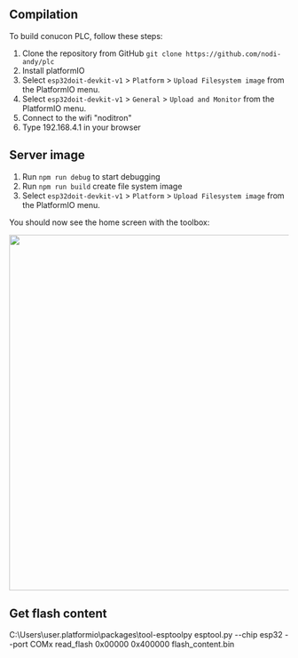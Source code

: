 ## Compilation

To build conucon PLC, follow these steps:

1. Clone the repository from GitHub ``git clone https://github.com/nodi-andy/plc``
1. Install platformIO
1. Select `esp32doit-devkit-v1` > `Platform` > `Upload Filesystem image` from the PlatformIO menu.
1. Select `esp32doit-devkit-v1` > `General` > `Upload and Monitor` from the PlatformIO menu.
1. Connect to the wifi "noditron" 
1. Type 192.168.4.1 in your browser

## Server image
1. Run `npm run debug` to start debugging
1. Run `npm run build` create file system image
1. Select `esp32doit-devkit-v1` > `Platform` > `Upload Filesystem image` from the PlatformIO menu.
   

You should now see the home screen with the toolbox:

<img src="https://user-images.githubusercontent.com/19575988/235246671-21eeefc2-d2bd-49ad-991a-6593dcc27c2d.png" width="640">

## Get flash content

C:\Users\user\.platformio\packages\tool-esptoolpy
esptool.py --chip esp32 --port COMx read_flash 0x00000 0x400000 flash_content.bin